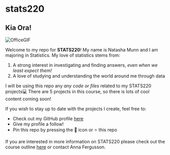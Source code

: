 # stats220

## Kia Ora! 
![OfficeGIF](https://miro.medium.com/v2/resize:fit:792/1*pzCEMcLj_uSdIl_bP6r2Dg.gif)

Welcome to my repo for **STATS220**! My name is Natasha Munn and I am majoring in Statistics. My love of statistics stems from:
1. A strong interest in investigating and finding answers, *even when we least expect them!*
2. A love of studying and understanding the world around me through data

I will be using this repo any *any code or files* related to my STATS220 projects💻 There are 5 projects in this course, so there is lots of cool content coming soon!

If you wish to stay up to date with the projects I create, feel free to:
* Check out my GitHub profile [here](https://github.com/NatashaMunn)
* Give my profile a follow!
* Pin this repo by pressing the 📌 icon or ⭐️ this repo

If you are interested in more information on STATS220 please check out the course outline [here](https://courseoutline.auckland.ac.nz/dco/course/STATS/220/1243) or contact Anna Fergusson.

